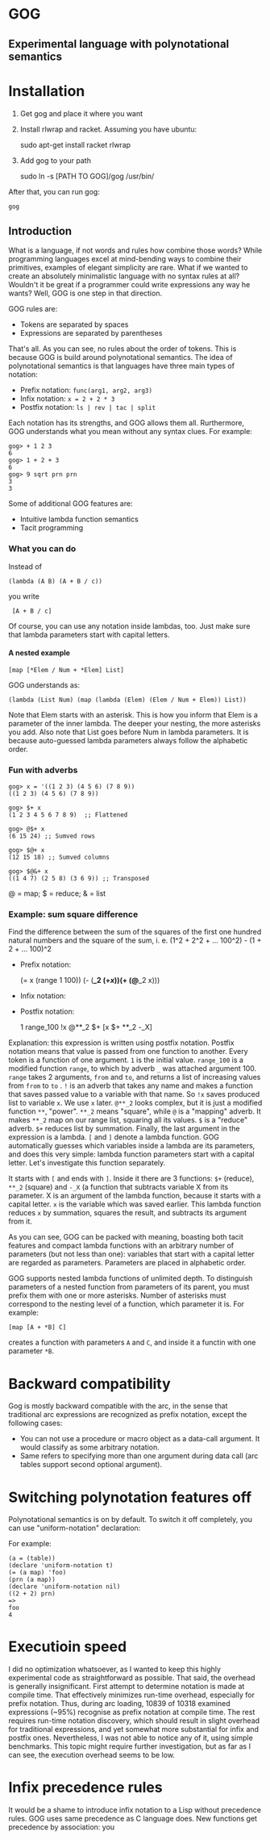 GOG
===
Experimental language with polynotational semantics
-----

# Installation

1. Get gog and place it where you want
2. Install rlwrap and racket. Assuming you have ubuntu:

    sudo apt-get install racket rlwrap

3. Add gog to your path

    sudo ln -s [PATH TO GOG]/gog /usr/bin/

After that, you can run gog:

    gog

## Introduction

What is a language, if not words and rules how combine those words?
While programming languages excel at mind-bending ways to combine their primitives,
examples of elegant simplicity are rare. What if we wanted to create an absolutely minimalistic
language with no syntax rules at all? Wouldn't it be great if a programmer could write
expressions any way he wants? Well, GOG is one step in that direction.

GOG rules are:
* Tokens are separated by spaces
* Expressions are separated by parentheses

That's all. As you can see, no rules about the order of tokens. This is because
GOG is build around polynotational semantics.  The idea of polynotational
semantics is that languages have three main types of notation:

* Prefix notation: `func(arg1, arg2, arg3)`
* Infix notation: `x = 2 + 2 * 3`
* Postfix notation: `ls | rev | tac | split`

Each notation has its strengths, and GOG allows them all. Rurthermore,  
GOG understands what you mean without any syntax clues. For example:

    gog> + 1 2 3
    6
    gog> 1 + 2 + 3
    6
    gog> 9 sqrt prn prn
    3
    3

Some of additional GOG features are:
* Intuitive lambda function semantics
* Tacit programming

### What you can do


Instead of

    (lambda (A B) (A + B / c))

you write

     [A + B / c]

Of course, you can use any notation inside lambdas, too. Just make sure that
lambda parameters start with capital letters.

#### A nested example

    [map [*Elem / Num + *Elem] List]

GOG understands as:

    (lambda (List Num) (map (lambda (Elem) (Elem / Num + Elem)) List))

Note that Elem starts with an asterisk. This is how you inform that Elem is a
parameter of the inner lambda. The deeper your nesting, the more asterisks you
add. Also note that List goes before Num in lambda parameters. It is because
auto-guessed lambda parameters always follow the alphabetic order.

### Fun with adverbs

    gog> x = '((1 2 3) (4 5 6) (7 8 9))
    ((1 2 3) (4 5 6) (7 8 9))
    
    gog> $+ x
    (1 2 3 4 5 6 7 8 9)  ;; Flattened
    
    gog> @$+ x
    (6 15 24) ;; Sumved rows
    
    gog> $@+ x
    (12 15 18) ;; Sumved columns
    
    gog> $@&+ x
    ((1 4 7) (2 5 8) (3 6 9)) ;; Transposed

@ = map; $ = reduce; & = list


### Example: sum square difference

Find the difference between the sum of the squares of the first one hundred
natural numbers and the square of the sum, 
i. e. (1^2 + 2^2 + ... 100^2) - (1 + 2 + ... 100)^2

* Prefix notation:

    (= x (range 1 100))
    (- (**_2 ($+ x)) ($+ (@**_2 x)))

* Infix notation:

* Postfix notation:

    1 range_100 !x @**_2 $+ [x $+ **_2 -_X]

Explanation: this expression is written using postfix notation. Postfix notation means that value is passed from one function to another. Every token is a function of one argument. `1` is  the initial value. `range_100` is a modified function `range`, to which by adverb `_` was attached argument 100. `range` takes 2 arguments, `from` and `to`, and returns a list of increasing values from `from` to `to` . `!` is an adverb that takes any name and makes a function that saves passed value to a variable with that name. So `!x` saves produced list to variable `x`. We use `x` later. `@**_2` looks complex, but it is just a modified function `**`, "power". `**_2` means "square", while `@` is a "mapping" adverb. It makes `**_2` map on our range list, squaring all its values. `$` is a "reduce" adverb. `$+` reduces list by summation. Finally, the last argument in the expression is a lambda. `[` and `]` denote a lambda function. GOG automatically guesses which variables inside a lambda are its parameters, and does this very simple: lambda function parameters start with a capital letter. Let's investigate this function separately.

It starts with `[` and ends with `]`. Inside it there are 3 functions: `$+` (reduce), `**_2` (square) and `-_X` (a function that subtracts variable X from its parameter. X is an argument of the lambda function, because it starts with a capital letter. `x` is the variable which was saved earlier. This lambda function reduces `x` by summation, squares the result, and subtracts its argument from it.

As you can see, GOG can be packed with meaning, boasting both tacit features and compact lambda functions with an arbitrary number of parameters (but not less than one): variables that start with a capital letter are regarded as parameters. Parameters are placed in alphabetic order.

GOG supports nested lambda functions of unlimited depth. To distinguish parameters of a nested function from parameters of its parent, you must prefix them with one or more asterisks. Number of asterisks must correspond to the nesting level of a function, which parameter it is. For example:

    [map [A + *B] C] 

creates a function with parameters `A` and `C`, and inside it a functin with one parameter `*B`.


# Backward compatibility

Gog is mostly backward compatible with the arc, in the sense that traditional arc expressions are recognized as prefix notation, except the following cases:

* You can not use a procedure or macro object as a data-call argument. It would classify as some arbitrary notation.
* Same refers to specifying more than one argument during data call (arc tables support second optional argument).

# Switching polynotation features off

Polynotational semantics is on by default. To switch it off completely, you can use "uniform-notation" declaration:

For example:

    (a = (table))
    (declare 'uniform-notation t)
    (= (a map) 'foo)
    (prn (a map))
    (declare 'uniform-notation nil)
    ((2 + 2) prn)
    =>
    foo
    4

# Executioin speed

I did no optimization whatsoever, as I wanted to keep this highly experimental code as straightforward as possible. That said, the overhead is generally insignificant. First attempt to determine notation is made at compile time. That effectively minimizes run-time overhead, especially for prefix notation. Thus, during arc loading, 10839 of 10318 examined expressions (~95%) recognise as prefix notation at compile time. The rest requires run-time notation discovery, which should result in slight overhead for traditional expressions, and yet somewhat more substantial for infix and postfix ones. Nevertheless, I was not able to notice any of it, using simple benchmarks. This topic might require further investigation, but as far as I can see, the execution overhead seems to be low.

# Infix precedence rules

It would be a shame to introduce infix notation to a Lisp without precedence rules. GOG uses same precedence as C language does. New functions get precedence by association: you
